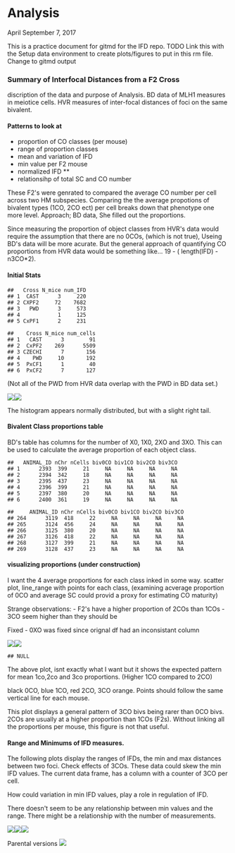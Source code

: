 Analysis
================
April
September 7, 2017

This is a practice document for gitmd for the IFD repo. TODO Link this with the Setup data environment to create plots/figures to put in this rm file. Change to gitmd output

### Summary of Interfocal Distances from a F2 Cross

discription of the data and purpose of Analysis. BD data of MLH1 measures in meiotice cells. HVR measures of inter-focal distances of foci on the same bivalent.

#### Patterns to look at

-   proportion of CO classes (per mouse)
-   range of proportion classes
-   mean and variation of IFD
-   min value per F2 mouse
-   normalized IFD \*\*
-   relationsihp of total SC and CO number

These F2's were genrated to compared the average CO number per cell across two HM subspecies. Comparing the the average propotions of bivalent types (1CO, 2CO ect) per cell breaks down that phenotype one more level. Approach; BD data, She filled out the proportions.

Since measuring the proportion of object classes from HVR's data would require the assumption that there are no 0COs, (which is not true), Useing BD's data will be more acurate. But the general approach of quantifying CO proportions from HVR data would be something like... 19 - ( length(IFD) - n3CO\*2).

#### Initial Stats

    ##   Cross N_mice num_IFD
    ## 1  CAST      3     220
    ## 2 CXPF2     72    7682
    ## 3   PWD      3     573
    ## 4            1     125
    ## 5 CxPF1      2     231

    ##    Cross N_mice num_cells
    ## 1   CAST      3        91
    ## 2  CxPF2    269      5509
    ## 3 CZECHI      7       156
    ## 4    PWD     10       192
    ## 5  PxCF1      1        40
    ## 6  PxCF2      7       127

(Not all of the PWD from HVR data overlap with the PWD in BD data set.)

![](Analysis_md_files/figure-markdown_github-ascii_identifiers/histIFD-1.png)![](Analysis_md_files/figure-markdown_github-ascii_identifiers/histIFD-2.png)

The histogram appears normally distributed, but with a slight right tail.

#### Bivalent Class proportions table

BD's table has columns for the number of X0, 1X0, 2XO and 3XO. This can be used to calculate the average proportion of each object class.

    ##   ANIMAL_ID nChr nCells biv0CO biv1CO biv2CO biv3CO
    ## 1      2393  399     21     NA     NA     NA     NA
    ## 2      2394  342     18     NA     NA     NA     NA
    ## 3      2395  437     23     NA     NA     NA     NA
    ## 4      2396  399     21     NA     NA     NA     NA
    ## 5      2397  380     20     NA     NA     NA     NA
    ## 6      2400  361     19     NA     NA     NA     NA

    ##     ANIMAL_ID nChr nCells biv0CO biv1CO biv2CO biv3CO
    ## 264      3119  418     22     NA     NA     NA     NA
    ## 265      3124  456     24     NA     NA     NA     NA
    ## 266      3125  380     20     NA     NA     NA     NA
    ## 267      3126  418     22     NA     NA     NA     NA
    ## 268      3127  399     21     NA     NA     NA     NA
    ## 269      3128  437     23     NA     NA     NA     NA

#### visualizing proportions (under construction)

I want the 4 average proportions for each class inked in some way. scatter plot, line\_range with points for each class, (examining acverage proportion of 0CO and average SC could provid a proxy for estimating CO maturity)

Strange observations: - F2's have a higher proportion of 2COs than 1COs - 3CO seem higher than they should be

Fixed - 0XO was fixed since orignal df had an inconsistant column

![](Analysis_md_files/figure-markdown_github-ascii_identifiers/unnamed-chunk-1-1.png)![](Analysis_md_files/figure-markdown_github-ascii_identifiers/unnamed-chunk-1-2.png)

    ## NULL

The above plot, isnt exactly what I want but it shows the expected pattern for mean 1co,2co and 3co proportions. (Higher 1CO compared to 2CO)

black 0CO, blue 1CO, red 2CO, 3CO orange. Points should follow the same vertical line for each mouse.

This plot displays a general pattern of 3CO bivs being rarer than 0CO bivs. 2COs are usually at a higher proportion than 1COs (F2s). Without linking all the proportions per mouse, this figure is not that useful.

#### Range and Minimums of IFD measures.

The following plots display the ranges of IFDs, the min and max distances between two foci. Check effects of 3COs. These data could skew the min IFD values. The current data frame, has a column with a counter of 3CO per cell.

How could variation in min IFD values, play a role in regulation of IFD.

There doesn't seem to be any relationship between min values and the range. There might be a relationship with the number of measurements.

![](Analysis_md_files/figure-markdown_github-ascii_identifiers/unnamed-chunk-4-1.png)![](Analysis_md_files/figure-markdown_github-ascii_identifiers/unnamed-chunk-4-2.png)![](Analysis_md_files/figure-markdown_github-ascii_identifiers/unnamed-chunk-4-3.png)

Parental versions ![](Analysis_md_files/figure-markdown_github-ascii_identifiers/unnamed-chunk-5-1.png)
